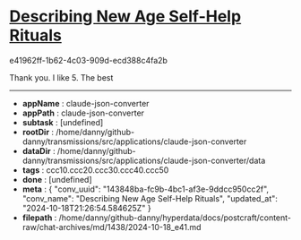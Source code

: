 # [Describing New Age Self-Help Rituals](https://claude.ai/chat/143848ba-fc9b-4bc1-af3e-9ddcc950cc2f)

e41962ff-1b62-4c03-909d-ecd388c4fa2b

Thank you. I like 5. The best

---

* **appName** : claude-json-converter
* **appPath** : claude-json-converter
* **subtask** : [undefined]
* **rootDir** : /home/danny/github-danny/transmissions/src/applications/claude-json-converter
* **dataDir** : /home/danny/github-danny/transmissions/src/applications/claude-json-converter/data
* **tags** : ccc10.ccc20.ccc30.ccc40.ccc50
* **done** : [undefined]
* **meta** : {
  "conv_uuid": "143848ba-fc9b-4bc1-af3e-9ddcc950cc2f",
  "conv_name": "Describing New Age Self-Help Rituals",
  "updated_at": "2024-10-18T21:26:54.584625Z"
}
* **filepath** : /home/danny/github-danny/hyperdata/docs/postcraft/content-raw/chat-archives/md/1438/2024-10-18_e41.md